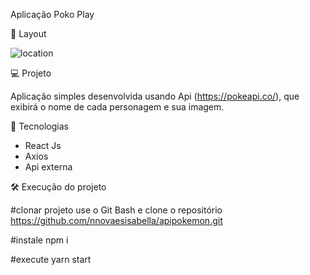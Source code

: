 
Aplicação Poko Play 

🔖 Layout

![location](https://user-images.githubusercontent.com/45005522/116919722-10798200-ac28-11eb-805a-44cc7b60dc97.jpg)


💻 Projeto

Aplicação simples desenvolvida usando Api (https://pokeapi.co/), que exibirá o nome de cada personagem e sua imagem.

🚀 Tecnologias

-  React Js
-  Axios 
-  Api externa

🛠️ Execução do projeto

#clonar projeto use o Git Bash e clone o repositório https://github.com/nnovaesisabella/apipokemon.git

#instale npm i

#execute yarn start 


